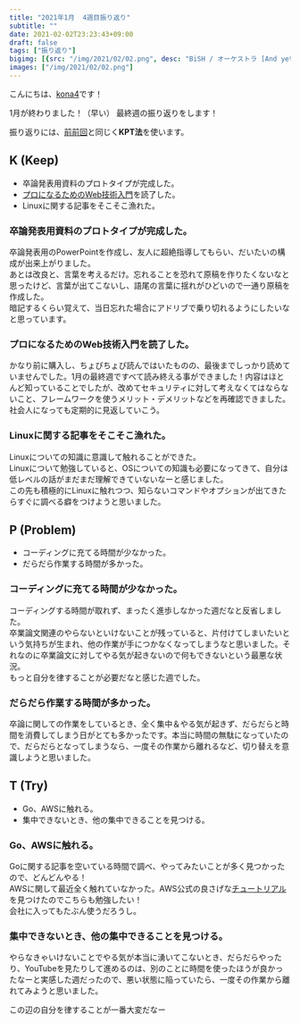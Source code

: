 ```yaml
---
title: "2021年1月  4週目振り返り"
subtitle: ""
date: 2021-02-02T23:23:43+09:00
draft: false
tags: ["振り返り"]
bigimg: [{src: "/img/2021/02/02.png", desc: "BiSH / オーケストラ [And yet BiSH moves.]＠大阪城ホール より"}]
images: ["/img/2021/02/02.png"]
---
```


こんにちは、[kona4](https://twitter.com/YoKaU2)です！

1月が終わりました！（早い）
最終週の振り返りをします！

振り返りには、[前前回](https://kona4.com/post/2021/01/2021-01-18-retrospective/)と同じく**KPT法**を使います。

<!--more-->

## K (Keep)

- 卒論発表用資料のプロトタイプが完成した。
- [プロになるためのWeb技術入門](https://www.amazon.co.jp/%E3%80%8C%E3%83%97%E3%83%AD%E3%81%AB%E3%81%AA%E3%82%8B%E3%81%9F%E3%82%81%E3%81%AEWeb%E6%8A%80%E8%A1%93%E5%85%A5%E9%96%80%E3%80%8D-%E2%80%95%E2%80%95%E3%81%AA%E3%81%9C%E3%80%81%E3%81%82%E3%81%AA%E3%81%9F%E3%81%AFWeb%E3%82%B7%E3%82%B9%E3%83%86%E3%83%A0%E3%82%92%E9%96%8B%E7%99%BA%E3%81%A7%E3%81%8D%E3%81%AA%E3%81%84%E3%81%AE%E3%81%8B-%E5%B0%8F%E6%A3%AE-%E8%A3%95%E4%BB%8B/dp/4774142352)を読了した。
- Linuxに関する記事をそこそこ漁れた。

### 卒論発表用資料のプロトタイプが完成した。
卒論発表用のPowerPointを作成し、友人に超絶指導してもらい、だいたいの構成が出来上がりました。  
あとは改良と、言葉を考えるだけ。忘れることを恐れて原稿を作りたくないなと思ったけど、言葉が出てこないし、語尾の言葉に揺れがひどいので一通り原稿を作成した。  
暗記するくらい覚えて、当日忘れた場合にアドリブで乗り切れるようにしたいなと思っています。

### プロになるためのWeb技術入門を読了した。
かなり前に購入し、ちょびちょび読んではいたものの、最後までしっかり読めていませんでした。1月の最終週ですべて読み終える事ができました！内容はほとんど知っていることでしたが、改めてセキュリティに対して考えなくてはならないこと、フレームワークを使うメリット・デメリットなどを再確認できました。  
社会人になっても定期的に見返していこう。

### Linuxに関する記事をそこそこ漁れた。
Linuxについての知識に意識して触れることができた。  
Linuxについて勉強していると、OSについての知識も必要になってきて、自分は低レベルの話がまだまだ理解できていないなーと感じました。  
この先も積極的にLinuxに触れつつ、知らないコマンドやオプションが出てきたらすぐに調べる癖をつけようと思いました。

## P (Problem)

- コーディングに充てる時間が少なかった。
- だらだら作業する時間が多かった。

### コーディングに充てる時間が少なかった。
コーディングする時間が取れず、まったく進歩しなかった週だなと反省しました。  
卒業論文関連のやらないといけないことが残っていると、片付けてしまいたいという気持ちが生まれ、他の作業が手につかなくなってしまうなと思いました。それなのに卒業論文に対してやる気が起きないので何もできないという最悪な状況。  
もっと自分を律することが必要だなと感じた週でした。

### だらだら作業する時間が多かった。
卒論に関しての作業をしているとき、全く集中＆やる気が起きず、だらだらと時間を消費してしまう日がとても多かったです。本当に時間の無駄になっていたので、だらだらとなってしまうなら、一度その作業から離れるなど、切り替えを意識しようと思いました。

## T (Try)

- Go、AWSに触れる。
- 集中できないとき、他の集中できることを見つける。

### Go、AWSに触れる。
Goに関する記事を空いている時間で調べ、やってみたいことが多く見つかったので、どんどんやる！  
AWSに関して最近全く触れていなかった。AWS公式の良さげな[チュートリアル](https://aws.amazon.com/jp/getting-started/hands-on/build-modern-app-fargate-lambda-dynamodb-python/)を見つけたのでこちらも勉強したい！  
会社に入ってもたぶん使うだろうし。

### 集中できないとき、他の集中できることを見つける。
やらなきゃいけないことでやる気が本当に湧いてこないとき、だらだらやったり、YouTubeを見たりして進めるのは、別のことに時間を使ったほうが良かったなーと実感した週だったので、悪い状態に陥っていたら、一度その作業から離れてみようと思いました。

この辺の自分を律することが一番大変だなー